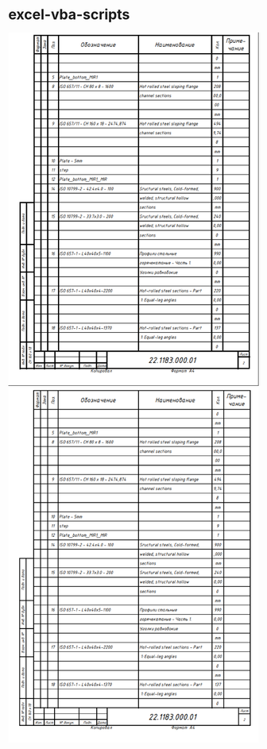 # excel-vba-scripts
![Before](https://github.com/tikserziku/excel-vba-scripts/blob/main/before.PNG)
![After](https://github.com/tikserziku/excel-vba-scripts/blob/main/after.PNG)
